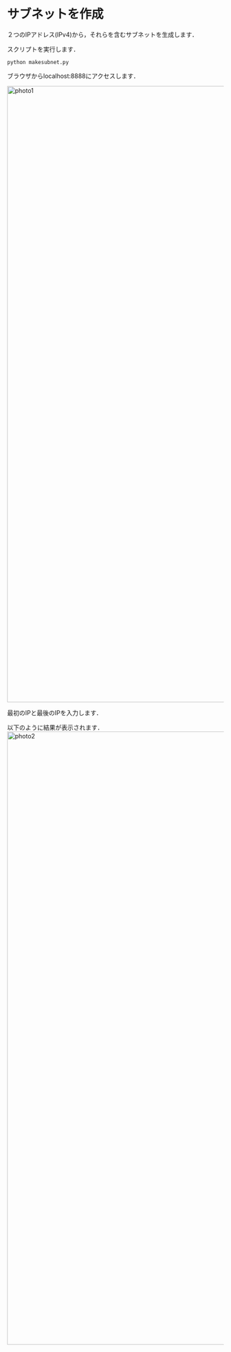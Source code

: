 # サブネットを作成
２つのIPアドレス(IPv4)から，それらを含むサブネットを生成します．

スクリプトを実行します．
```shell
python makesubnet.py
```

ブラウザからlocalhost:8888にアクセスします．

<img width="1430" alt="photo1" src="https://github.com/ryusei-nyaan/makesubnet/assets/70882861/63b1a14c-5e5c-42fb-8d4f-011c9d6fbf9d">





最初のIPと最後のIPを入力します．


以下のように結果が表示されます．
<img width="1423" alt="photo2" src="https://github.com/ryusei-nyaan/makesubnet/assets/70882861/765a115f-58e1-4bbf-99b0-64d54db478a8">

